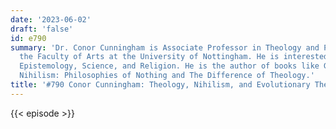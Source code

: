```yaml
---
date: '2023-06-02'
draft: 'false'
id: e790
summary: 'Dr. Conor Cunningham is Associate Professor in Theology and Philosophy at
  the Faculty of Arts at the University of Nottingham. He is interested in Metaphysics,
  Epistemology, Science, and Religion. He is the author of books like Genealogy of
  Nihilism: Philosophies of Nothing and The Difference of Theology.'
title: '#790 Conor Cunningham: Theology, Nihilism, and Evolutionary Theory'
---
```

{{< episode >}}
